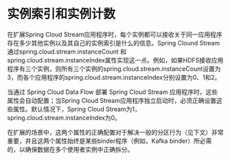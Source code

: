 # 实例索引和实例计数


在扩展Spring Cloud Stream应用程序时，每个实例都可以接收关于同一应用程序存在多少其他实例以及其自己的实例索引是什么的信息。Spring Clound Stream通过spring.cloud.stream.instanceCount 和 spring.cloud.stream.instanceIndex属性实现这一点。例如，如果HDFS接收应用程序有三个实例，则所有三个实例的spring.cloud.stream.instanceCount设置为3，而各个应用程序的spring.cloud.stream.instanceIndex分别设置为0、1和2。

当通过 Spring Cloud Data Flow 部署 Spring Cloud Stream 应用程序时，这些属性会自动配置；当Spring Cloud Stream应用程序独立启动时，必须正确设置这些属性。默认情况下，Spring Cloud Stream为1，spring.cloud.stream.instanceIndex为0。

在扩展的场景中，这两个属性的正确配置对于解决一般的分区行为（见下文）非常重要，并且这两个属性始终是某些binder程序（例如，Kafka binder）所必需的，以确保数据在多个使用者实例中正确拆分。